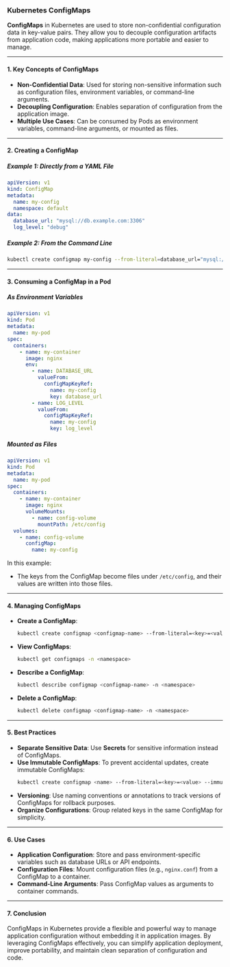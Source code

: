 ### Kubernetes ConfigMaps

**ConfigMaps** in Kubernetes are used to store non-confidential configuration data in key-value pairs. They allow you to decouple configuration artifacts from application code, making applications more portable and easier to manage.

---

#### 1. **Key Concepts of ConfigMaps**

- **Non-Confidential Data**: Used for storing non-sensitive information such as configuration files, environment variables, or command-line arguments.
- **Decoupling Configuration**: Enables separation of configuration from the application image.
- **Multiple Use Cases**: Can be consumed by Pods as environment variables, command-line arguments, or mounted as files.

---

#### 2. **Creating a ConfigMap**

##### Example 1: Directly from a YAML File
```yaml
apiVersion: v1
kind: ConfigMap
metadata:
  name: my-config
  namespace: default
data:
  database_url: "mysql://db.example.com:3306"
  log_level: "debug"
```

##### Example 2: From the Command Line
```bash
kubectl create configmap my-config --from-literal=database_url="mysql://db.example.com:3306" --from-literal=log_level="debug"
```

---

#### 3. **Consuming a ConfigMap in a Pod**

##### As Environment Variables
```yaml
apiVersion: v1
kind: Pod
metadata:
  name: my-pod
spec:
  containers:
    - name: my-container
      image: nginx
      env:
        - name: DATABASE_URL
          valueFrom:
            configMapKeyRef:
              name: my-config
              key: database_url
        - name: LOG_LEVEL
          valueFrom:
            configMapKeyRef:
              name: my-config
              key: log_level
```

##### Mounted as Files
```yaml
apiVersion: v1
kind: Pod
metadata:
  name: my-pod
spec:
  containers:
    - name: my-container
      image: nginx
      volumeMounts:
        - name: config-volume
          mountPath: /etc/config
  volumes:
    - name: config-volume
      configMap:
        name: my-config
```

In this example:
- The keys from the ConfigMap become files under `/etc/config`, and their values are written into those files.

---

#### 4. **Managing ConfigMaps**

- **Create a ConfigMap**:
  ```bash
  kubectl create configmap <configmap-name> --from-literal=<key>=<value>
  ```

- **View ConfigMaps**:
  ```bash
  kubectl get configmaps -n <namespace>
  ```

- **Describe a ConfigMap**:
  ```bash
  kubectl describe configmap <configmap-name> -n <namespace>
  ```

- **Delete a ConfigMap**:
  ```bash
  kubectl delete configmap <configmap-name> -n <namespace>
  ```

---

#### 5. **Best Practices**

- **Separate Sensitive Data**: Use **Secrets** for sensitive information instead of ConfigMaps.
- **Use Immutable ConfigMaps**: To prevent accidental updates, create immutable ConfigMaps:
  ```bash
  kubectl create configmap <name> --from-literal=<key>=<value> --immutable
  ```
- **Versioning**: Use naming conventions or annotations to track versions of ConfigMaps for rollback purposes.
- **Organize Configurations**: Group related keys in the same ConfigMap for simplicity.

---

#### 6. **Use Cases**

- **Application Configuration**: Store and pass environment-specific variables such as database URLs or API endpoints.
- **Configuration Files**: Mount configuration files (e.g., `nginx.conf`) from a ConfigMap to a container.
- **Command-Line Arguments**: Pass ConfigMap values as arguments to container commands.

---

#### 7. **Conclusion**

ConfigMaps in Kubernetes provide a flexible and powerful way to manage application configuration without embedding it in application images. By leveraging ConfigMaps effectively, you can simplify application deployment, improve portability, and maintain clean separation of configuration and code.

